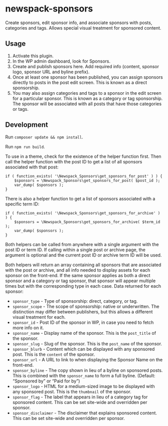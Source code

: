 # newspack-sponsors

Create sponsors, edit sponsor info, and associate sponsors with posts, categories and tags. Allows special visual treatment for sponsored content.

## Usage

1. Activate this plugin.
2. In the WP admin dashboard, look for Sponsors.
3. Create and publish sponsors here. Add required info (content, sponsor logo, sponsor URL and byline prefix).
4. Once at least one sponsor has been published, you can assign sponsors directly to posts in the post edit screen. This is known as a direct sponsorship.
5. You may also assign categories and tags to a sponsor in the edit screen for a particular sponsor. This is known as a category or tag sponsorship. The sponsor will be associated with all posts that have those categories or tags.

## Development

Run `composer update && npm install`.

Run `npm run build`.

To use in a theme, check for the existence of the helper function first. Then call the helper function with the post ID to get a list of all sponsors associated with that post:

```
if ( function_exists( '\Newspack_Sponsors\get_sponsors_for_post' ) ) {
	$sponsors = \Newspack_Sponsors\get_sponsors_for_post( $post_id );
	var_dump( $sponsors );
}
```

There is also a helper function to get a list of sponsors associated with a specific term ID:

```
if ( function_exists( '\Newspack_Sponsors\get_sponsors_for_archive' ) ) {
	$sponsors = \Newspack_Sponsors\get_sponsors_for_archive( $term_id );
	var_dump( $sponsors );
}
```

Both helpers can be called from anywhere with a single argument with the post ID or term ID. If calling within a single post or archive page, the argument is optional and the current post ID or archive term ID will be used.

Both helpers will return an array containing all sponsors that are associated with the post or archive, and all info needed to display assets for each sponsor on the front-end. If the same sponsor applies as both a direct sponsor and a category or tag sponsor, that sponsor will appear multiple times but with the corresponding type in each case. Data returned for each sponsor:

- `sponsor_type` - Type of sponsorship: direct, category, or tag.
- `sponsor_scope` - The scope of sponsorship: native or underwritten. The distinction may differ between publishers, but this allows a different visual treatment for each.
- `sponsor_id` - Post ID of the sponsor in WP, in case you need to fetch more info on it.
- `sponsor_name` - Display name of the sponsor. This is the `post_title` of the sponsor.
- `sponsor_slug` - Slug of the sponsor. This is the `post_name` of the sponsor.
- `sponsor_blurb` - Content which can be displayed with any sponsored post. This is the `content` of the sponsor.
- `sponsor_url` - A URL to link to when displaying the Sponsor Name on the front-end.
- `sponsor_byline` - The copy shown in lieu of a byline on sponsored posts. This is combined with the `sponsor_name` to form a full byline. (Default: “Sponsored by” or “Paid for by”)
- `sponsor_logo` - HTML for a medium-sized image to be displayed with any sponsored post. This is the `thumbnail` of the sponsor.
- `sponsor_flag` - The label that appears in lieu of a category tag for sponsored content. This can be set site-wide and overridden per sponsor.
- `sponsor_disclaimer` - The disclaimer that explains sponsored content. This can be set site-wide and overridden per sponsor.
